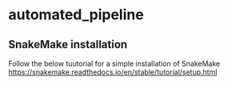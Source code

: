 # automated_pipeline


## SnakeMake installation
Follow the below tuutorial for a simple installation of SnakeMake <br/>
https://snakemake.readthedocs.io/en/stable/tutorial/setup.html
